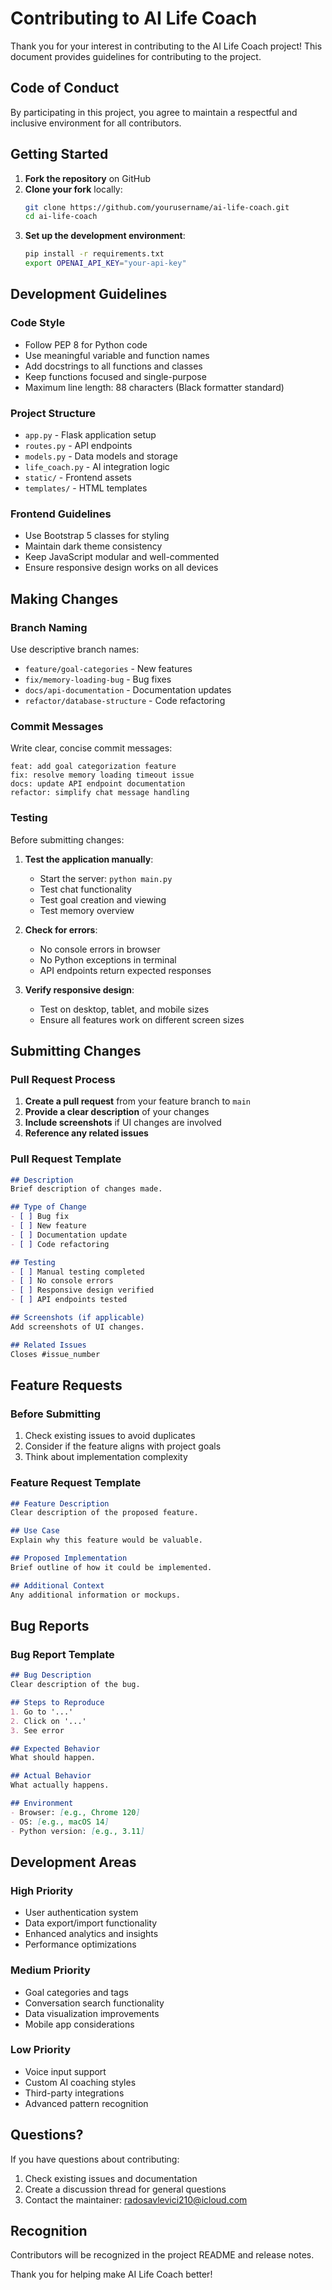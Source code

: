 # Contributing to AI Life Coach

Thank you for your interest in contributing to the AI Life Coach project! This document provides guidelines for contributing to the project.

## Code of Conduct

By participating in this project, you agree to maintain a respectful and inclusive environment for all contributors.

## Getting Started

1. **Fork the repository** on GitHub
2. **Clone your fork** locally:
   ```bash
   git clone https://github.com/yourusername/ai-life-coach.git
   cd ai-life-coach
   ```
3. **Set up the development environment**:
   ```bash
   pip install -r requirements.txt
   export OPENAI_API_KEY="your-api-key"
   ```

## Development Guidelines

### Code Style

- Follow PEP 8 for Python code
- Use meaningful variable and function names
- Add docstrings to all functions and classes
- Keep functions focused and single-purpose
- Maximum line length: 88 characters (Black formatter standard)

### Project Structure

- `app.py` - Flask application setup
- `routes.py` - API endpoints
- `models.py` - Data models and storage
- `life_coach.py` - AI integration logic
- `static/` - Frontend assets
- `templates/` - HTML templates

### Frontend Guidelines

- Use Bootstrap 5 classes for styling
- Maintain dark theme consistency
- Keep JavaScript modular and well-commented
- Ensure responsive design works on all devices

## Making Changes

### Branch Naming

Use descriptive branch names:
- `feature/goal-categories` - New features
- `fix/memory-loading-bug` - Bug fixes
- `docs/api-documentation` - Documentation updates
- `refactor/database-structure` - Code refactoring

### Commit Messages

Write clear, concise commit messages:
```
feat: add goal categorization feature
fix: resolve memory loading timeout issue
docs: update API endpoint documentation
refactor: simplify chat message handling
```

### Testing

Before submitting changes:

1. **Test the application manually**:
   - Start the server: `python main.py`
   - Test chat functionality
   - Test goal creation and viewing
   - Test memory overview

2. **Check for errors**:
   - No console errors in browser
   - No Python exceptions in terminal
   - API endpoints return expected responses

3. **Verify responsive design**:
   - Test on desktop, tablet, and mobile sizes
   - Ensure all features work on different screen sizes

## Submitting Changes

### Pull Request Process

1. **Create a pull request** from your feature branch to `main`
2. **Provide a clear description** of your changes
3. **Include screenshots** if UI changes are involved
4. **Reference any related issues**

### Pull Request Template

```markdown
## Description
Brief description of changes made.

## Type of Change
- [ ] Bug fix
- [ ] New feature
- [ ] Documentation update
- [ ] Code refactoring

## Testing
- [ ] Manual testing completed
- [ ] No console errors
- [ ] Responsive design verified
- [ ] API endpoints tested

## Screenshots (if applicable)
Add screenshots of UI changes.

## Related Issues
Closes #issue_number
```

## Feature Requests

### Before Submitting

1. Check existing issues to avoid duplicates
2. Consider if the feature aligns with project goals
3. Think about implementation complexity

### Feature Request Template

```markdown
## Feature Description
Clear description of the proposed feature.

## Use Case
Explain why this feature would be valuable.

## Proposed Implementation
Brief outline of how it could be implemented.

## Additional Context
Any additional information or mockups.
```

## Bug Reports

### Bug Report Template

```markdown
## Bug Description
Clear description of the bug.

## Steps to Reproduce
1. Go to '...'
2. Click on '...'
3. See error

## Expected Behavior
What should happen.

## Actual Behavior
What actually happens.

## Environment
- Browser: [e.g., Chrome 120]
- OS: [e.g., macOS 14]
- Python version: [e.g., 3.11]
```

## Development Areas

### High Priority
- User authentication system
- Data export/import functionality
- Enhanced analytics and insights
- Performance optimizations

### Medium Priority
- Goal categories and tags
- Conversation search functionality
- Data visualization improvements
- Mobile app considerations

### Low Priority
- Voice input support
- Custom AI coaching styles
- Third-party integrations
- Advanced pattern recognition

## Questions?

If you have questions about contributing:

1. Check existing issues and documentation
2. Create a discussion thread for general questions
3. Contact the maintainer: radosavlevici210@icloud.com

## Recognition

Contributors will be recognized in the project README and release notes.

Thank you for helping make AI Life Coach better!